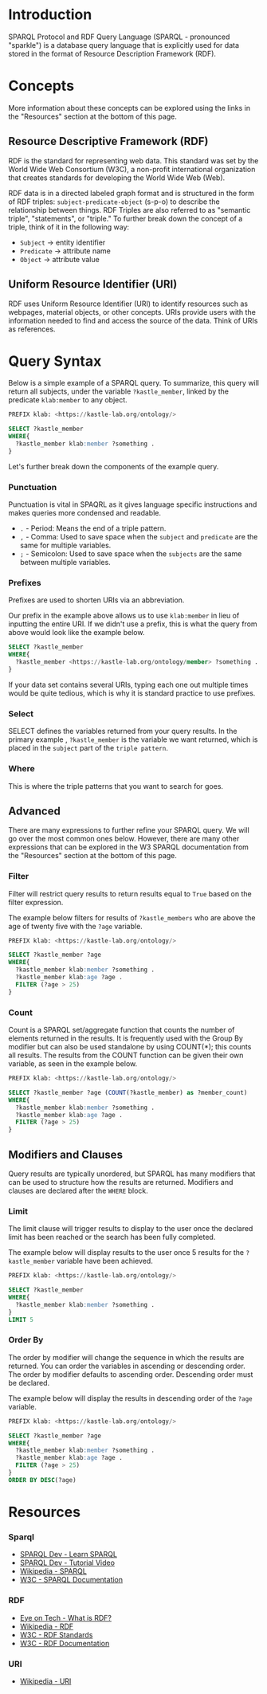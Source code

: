 # Introduction

SPARQL Protocol and RDF Query Language (SPARQL - pronounced "sparkle") is a database query language that is explicitly used for data stored in the format of Resource Description Framework (RDF).

# Concepts

More information about these concepts can be explored using the links in the "Resources" section at the bottom of this page.

## Resource Descriptive Framework (RDF)

RDF is the standard for representing web data. This standard was set by the World Wide Web Consortium (W3C), a non-profit international organization that creates standards for developing the World Wide Web (Web).

RDF data is in a directed labeled graph format and is structured in the form of RDF triples: `subject-predicate-object` (s-p-o) to describe the relationship between things. RDF Triples are also referred to as "semantic triple", "statements", or "triple." To further break down the concept of a triple, think of it in the following way:

- `Subject` -> entity identifier
- `Predicate` -> attribute name
- `Object` -> attribute value

## Uniform Resource Identifier (URI)

RDF uses Uniform Resource Identifier (URI) to identify resources such as webpages, material objects, or other concepts.
URIs provide users with the information needed to find and access the source of the data. Think of URIs as references.

# Query Syntax

Below is a simple example of a SPARQL query. To summarize, this query will return all subjects, under the variable `?kastle_member`, linked by the predicate `klab:member` to any object.

```sql
PREFIX klab: <https://kastle-lab.org/ontology/>

SELECT ?kastle_member
WHERE{
  ?kastle_member klab:member ?something .
}
```

Let's further break down the components of the example query.

### Punctuation

Punctuation is vital in SPAQRL as it gives language specific instructions and makes queries more condensed and readable.

- `.` - Period: Means the end of a triple pattern.
- `,` - Comma: Used to save space when the `subject` and `predicate` are the same for multiple variables.
- `;` - Semicolon: Used to save space when the `subjects` are the same between multiple variables.

### Prefixes

Prefixes are used to shorten URIs via an abbreviation.

Our prefix in the example above allows us to use `klab:member` in lieu of inputting the entire URI. If we didn't use a prefix, this is what the query from above would look like the example below.

```sql
SELECT ?kastle_member
WHERE{
  ?kastle_member <https://kastle-lab.org/ontology/member> ?something .
}
```

If your data set contains several URIs, typing each one out multiple times would be quite tedious, which is why it is standard practice to use prefixes.

### Select

SELECT defines the variables returned from your query results. In the primary example , `?kastle_member` is the variable we want returned, which is placed in the `subject` part of the `triple pattern`.

### Where

This is where the triple patterns that you want to search for goes.

## Advanced

There are many expressions to further refine your SPARQL query. We will go over the most common ones below. However, there are many other expressions that can be explored in the W3 SPARQL documentation from the "Resources" section at the bottom of this page.

### Filter

Filter will restrict query results to return results equal to `True` based on the filter expression.

The example below filters for results of `?kastle_members` who are above the age of twenty five with the `?age` variable.

```sql
PREFIX klab: <https://kastle-lab.org/ontology/>

SELECT ?kastle_member ?age
WHERE{
  ?kastle_member klab:member ?something .
  ?kastle_member klab:age ?age .
  FILTER (?age > 25)
}
```

### Count

Count is a SPARQL set/aggregate function that counts the number of elements returned in the results. It is frequently used with the Group By modifier but can also be used standalone by using COUNT(\*); this counts all results. The results from the COUNT function can be given their own variable, as seen in the example below.

```sql
PREFIX klab: <https://kastle-lab.org/ontology/>

SELECT ?kastle_member ?age (COUNT(?kastle_member) as ?member_count)
WHERE{
  ?kastle_member klab:member ?something .
  ?kastle_member klab:age ?age .
  FILTER (?age > 25)
}
```

## Modifiers and Clauses

Query results are typically unordered, but SPARQL has many modifiers that can be used to structure how the results are returned. Modifiers and clauses are declared after the `WHERE` block.

### Limit

The limit clause will trigger results to display to the user once the declared limit has been reached or the search has been fully completed.

The example below will display results to the user once 5 results for the `?kastle_member` variable have been achieved.

```sql
PREFIX klab: <https://kastle-lab.org/ontology/>

SELECT ?kastle_member
WHERE{
  ?kastle_member klab:member ?something .
}
LIMIT 5
```

### Order By

The order by modifier will change the sequence in which the results are returned. You can order the variables in ascending or descending order. The order by modifier defaults to ascending order. Descending order must be declared.

The example below will display the results in descending order of the `?age` variable.

```sql
PREFIX klab: <https://kastle-lab.org/ontology/>

SELECT ?kastle_member ?age
WHERE{
  ?kastle_member klab:member ?something .
  ?kastle_member klab:age ?age .
  FILTER (?age > 25)
}
ORDER BY DESC(?age)
```

# Resources

### Sparql

- [SPARQL Dev - Learn SPARQL](https://sparql.dev/)
- [SPARQL Dev - Tutorial Video](https://youtu.be/FvGndkpa4K0?si=Nr09D5x3k0qDZr4d)
- [Wikipedia - SPARQL](https://en.wikipedia.org/wiki/SPARQL)
- [W3C - SPARQL Documentation](https://www.w3.org/TR/sparql11-query/)

### RDF

- [Eye on Tech - What is RDF?](https://www.youtube.com/watch?v=NzzAxEPpuJQ&ab_channel=EyeonTech)
- [Wikipedia - RDF](https://en.wikipedia.org/wiki/Resource_Description_Framework)
- [W3C - RDF Standards](https://www.w3.org/RDF/)
- [W3C - RDF Documentation](https://www.w3.org/XML/9711theory/concepts.html)

### URI

- [Wikipedia - URI](https://en.wikipedia.org/wiki/Uniform_Resource_Identifier)
